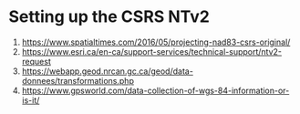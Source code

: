 # Setting up the CSRS NTv2

1. https://www.spatialtimes.com/2016/05/projecting-nad83-csrs-original/
1. https://www.esri.ca/en-ca/support-services/technical-support/ntv2-request
1. https://webapp.geod.nrcan.gc.ca/geod/data-donnees/transformations.php
1. https://www.gpsworld.com/data-collection-of-wgs-84-information-or-is-it/
